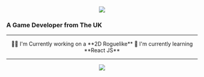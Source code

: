 <h1 align="center">
    <img src="https://readme-typing-svg.herokuapp.com/?font=Roboto+Mono&color=F7F7F7&size=35&center=true&vCenter=true&width=500&height=70&duration=4000&lines=Hi+There!+👋;+I'm+Evan!;" />
</h1>

### A Game Developer from The UK

<hr/>

<div align="center">
    🧑‍💻 I'm Currently working on a **2D Roguelike**
    📖 I'm currently learning **React JS**
</div>

<hr/>

<div align="center"> 
  <a href="mailto: 3vandev@proton.me">
    <img src="https://img.shields.io/badge/Gmail-333333?style=for-the-badge&logo=gmail&logoColor=red" />
  </a>
</div>
